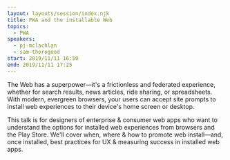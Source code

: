 ```yaml
---
layout: layouts/session/index.njk
title: PWA and the installable Web
topics:
  - PWA
speakers:
  - pj-mclachlan
  - sam-thorogood
start: 2019/11/11 16:50
end: 2019/11/11 17:25
---
```


The Web has a superpower—it's a frictionless and federated experience, whether for search results, news articles, ride sharing, or spreadsheets. With modern, evergreen browsers, your users can accept site prompts to install web experiences to their device's home screen or desktop.

This talk is for designers of enterprise & consumer web apps who want to understand the options for installed web experiences from browsers and the Play Store. We'll cover when, where & how to promote web install—and, once installed, best practices for UX & measuring success in installed web apps.
